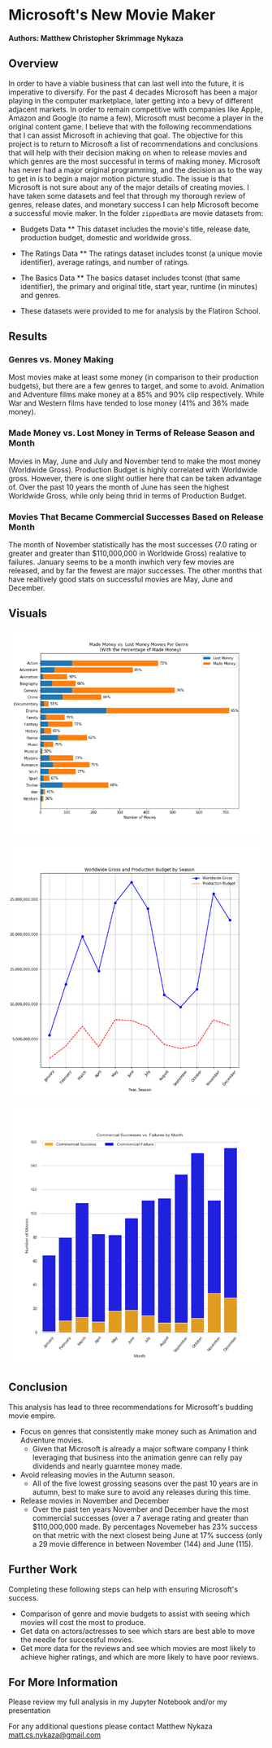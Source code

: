 # Microsoft's New Movie Maker

#### Authors: Matthew Christopher Skrimmage Nykaza

## Overview

In order to have a viable business that can last well into the future, it is imperative to diversify. For the past 4 decades Microsoft has been a major playing in the computer marketplace, later getting into a bevy of different adjacent markets. In order to remain competitive with companies like Apple, Amazon and Google (to name a few), Microsoft must become a player in the original content game. I believe that with the following recommendations that I can assist Microsoft in achieving that goal. The objective for this project is to return to Microsoft a list of recommendations and conclusions that will help with their decision making on when to release movies and which genres are the most successful in terms of making money. Microsoft has never had a major original programming, and the decision as to the way to get in is to begin a major motion picture studio. The issue is that Microsoft is not sure about any of the major details of creating movies. I have taken some datasets and feel that through my thorough review of genres, release dates, and monetary success I can help Microsoft become a successful movie maker. In the folder `zippedData` are movie datasets from:
* Budgets Data
** This dataset includes the movie's title, release date, production budget, domestic and worldwide gross. 

* The Ratings Data
** The ratings dataset includes tconst (a unique movie identifier), average ratings, and number of ratings.

* The Basics Data
** The basics dataset includes tconst (that same identifier), the primary and original title, start year, runtime (in minutes) and genres.

* These datasets were provided to me for analysis by the Flatiron School. 

## Results
 
### Genres vs. Money Making 
Most movies make at least some money (in comparison to their production budgets), but there are a few genres to target, and some to avoid. Animation and Adventure films make money at a 85% and 90% clip respectively. While War and Western films have tended to lose money (41% and 36% made money). 

### Made Money vs. Lost Money in Terms of Release Season and Month
Movies in May, June and July and November tend to make the most money (Worldwide Gross). Production Budget is highly correlated with Worldwide gross. However, there is one slight outlier here that can be taken advantage of. Over the past 10 years the month of June has seen the highest Worldwide Gross, while only being thrid in terms of Production Budget. 

### Movies That Became Commercial Successes Based on Release Month
The month of November statistically has the most successes (7.0 rating or greater and greater than $110,000,000 in Worldwide Gross) realative to failures. January seems to be a month inwhich very few movies are released, and by far the fewest are major successes. The other months that have realtively good stats on successful movies are May, June and December. 

## Visuals

![Money Made/Lost](https://github.com/MxCxSxN/Movie-Analysis-Matthew-Nykaza/blob/master/Images/moneymadevsmoneylost.png)

![Worldwide Gross and Budgets](https://github.com/MxCxSxN/Movie-Analysis-Matthew-Nykaza/blob/master/Images/worldwidegrossandbudgetbyseason.png)

![Commercial Success and Failure by Month](https://github.com/MxCxSxN/Movie-Analysis-Matthew-Nykaza/blob/master/Images/commercialsuccessesvsfailuresbymonth.png)


## Conclusion

This analysis has lead to three recommendations for Microsoft's budding movie empire.

* Focus on genres that consistently make money such as Animation and Adventure movies. 
    * Given that Microsoft is already a major software company I think leveraging that business into the animation genre can relly pay dividends and nearly guarntee money made.
* Avoid releasing movies in the Autumn season. 
    * All of the five lowest grossing seasons over the past 10 years are in autumn, best to make sure to avoid any releases during this time.
* Release movies in November and December
    * Over the past ten years November and December have the most commercial successes (over a 7 average rating and greater than $110,000,000 made. By percentages Novemeber has 23% success on that metric with the next closest being June at 17% success (only a 29 movie difference in between November (144) and June (115).

## Further Work

Completing these following steps can help with ensuring Microsoft's success. 

* Comparison of genre and movie budgets to assist with seeing which movies will cost the most to produce.
* Get data on actors/actresses to see which stars are best able to move the needle for successful movies.
* Get more data for the reviews and see which movies are most likely to achieve higher ratings, and which are more likely to have poor reviews.

## For More Information

Please review my full analysis in my Jupyter Notebook and/or my presentation

For any additional questions please contact Matthew Nykaza matt.cs.nykaza@gmail.com